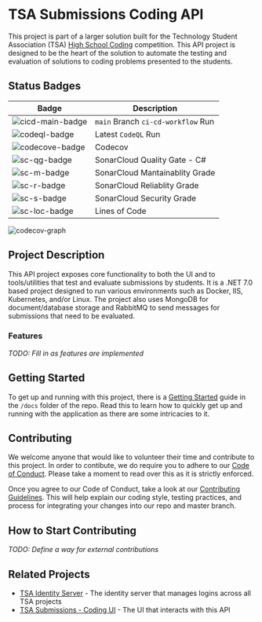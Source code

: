 # TSA Submissions Coding API
This project is part of a larger solution built for the Technology Student Association (TSA) [High School Coding][tsa-hs-competitions] competition.
This API project is designed to be the heart of the solution to automate the testing and evaluation of solutions to coding problems presented to the students.

## Status Badges
| **Badge**          | **Description**                    
|--------------------| ------------------------------------
| ![cicd-main-badge] | `main` Branch `ci-cd-workflow` Run |
| ![codeql-badge]    | Latest `CodeQL` Run                |
| ![codecove-badge]  | Codecov                            |
| ![sc-qg-badge]     | SonarCloud Quality Gate - C#       |
| ![sc-m-badge]      | SonarCloud Mantainablity Grade     |
| ![sc-r-badge]      | SonarCloud Reliablity Grade        |
| ![sc-s-badge]      | SonarCloud Security Grade          |
| ![sc-loc-badge]    | Lines of Code                      |

![codecov-graph]

## Project Description
This API project exposes core functionality to both the UI and to tools/utilities that test and evaluate submissions by students.
It is a .NET 7.0 based project designed to run various environments such as Docker, IIS, Kubernetes, and/or Linux.
The project also uses MongoDB for document/database storage and RabbitMQ to send messages for submissions that need to be evaluated.

### Features
*TODO: Fill in as features are implemented* 

## Getting Started
To get up and running with this project, there is a [Getting Started][gs] guide in the `/docs` folder of the repo.
Read this to learn how to quickly get up and running with the application as there are some intricacies to it.

## Contributing
We welcome anyone that would like to volunteer their time and contribute to this project.
In order to contibute, we do require you to adhere to our [Code of Conduct][cod]. Please take a moment to read over this as it is strictly enforced.

Once you agree to our Code of Conduct, take a look at our [Contributing Guidelines][cg].
This will help explain our coding style, testing practices, and process for integrating your changes into our repo and master branch.

## How to Start Contributing
*TODO: Define a way for external contributions*

## Related Projects
- [TSA Identity Server][tsa-identity-server] - The identity server that manages logins across all TSA projects
- [TSA Submissions - Coding UI][tsa-submissions-coding-ui] - The UI that interacts with this API

<!-- BADGES -->
[cicd-badge]: https://github.com/tj-cappelletti/tsa-submissions-coding-api/workflows/ci-cd-workflow/badge.svg "current status"
[cicd-main-badge]: https://github.com/tj-cappelletti/tsa-submissions-coding-api/workflows/ci-cd-workflow/badge.svg?branch=main "main branch status"
[codeql-badge]: https://github.com/tj-cappelletti/tsa-submissions-coding-api/workflows/CodeQL/badge.svg "current status"

[codecove-badge]: https://codecov.io/gh/tj-cappelletti/tsa-submissions-coding-api/branch/main/graph/badge.svg?token=WDBdfphI5L
[codecov-graph]: https://codecov.io/gh/tj-cappelletti/tsa-submissions-coding-api/branch/main/graphs/sunburst.svg?token=WDBdfphI5L "Code Coverage Graph"

[sc-qg-badge]: https://sonarcloud.io/api/project_badges/measure?project=tj-cappelletti_tsa-coding-submissions&metric=alert_status "quality gate status"
[sc-m-badge]: https://sonarcloud.io/api/project_badges/measure?project=tj-cappelletti_tsa-coding-submissions&metric=sqale_rating "maintainablity"
[sc-r-badge]: https://sonarcloud.io/api/project_badges/measure?project=tj-cappelletti_tsa-coding-submissions&metric=reliability_rating "reliablity"
[sc-s-badge]: https://sonarcloud.io/api/project_badges/measure?project=tj-cappelletti_tsa-coding-submissions&metric=security_rating "security"
[sc-loc-badge]: https://sonarcloud.io/api/project_badges/measure?project=tj-cappelletti_tsa-coding-submissions&metric=ncloc "lines of code"

<!-- LINKS -->
[cg]: CONTRIBUTING.md "Contributing Guidelines"
[cod]: CODE_OF_CONDUCT.md "Code of Conduct"
[gs]: ./docs/getting-started.md "Getting Started"
[tsa-hs-competitions]: https://tsaweb.org/competitions-programs/tsa/high-school-competitions "TSA High School Competitions"
[tsa-identity-server]: https://github.com/tj-cappelletti/tsa-identity-server "TSA Identity Server"
[tsa-submissions-coding-ui]: https://github.com/tj-cappelletti/tsa-submissions-coding-ui "TSA Submissions - Coding UI"
